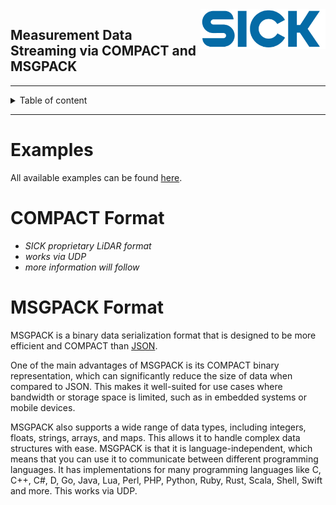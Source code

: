 <img align=right width="200" src="../docs/img/sick-logo.jpg"/> 

Measurement Data Streaming via COMPACT and MSGPACK
---

---------

<details>
  <summary>Table of content</summary>

- [Examples](#examples)
- [COMPACT Format](#compact-format)
- [MSGPACK Format](#msgpack-format)


</details>

---------

# Examples
All available examples can be found [here](examples/).

# COMPACT Format

- *SICK proprietary LiDAR format*
- *works via UDP*
- *more information will follow*

# MSGPACK Format

MSGPACK is a binary data serialization format that is designed to be more efficient and COMPACT than [JSON](https://www.json.org/json-en.html).

One of the main advantages of MSGPACK is its COMPACT binary representation, which can significantly reduce the size of data when compared to JSON. This makes it well-suited for use cases where bandwidth or storage space is limited, such as in embedded systems or mobile devices.

MSGPACK also supports a wide range of data types, including integers, floats, strings, arrays, and maps. This allows it to handle complex data structures with ease. MSGPACK is that it is language-independent, which means that you can use it to communicate between different programming languages. It has implementations for many programming languages like C, C++, C#, D, Go, Java, Lua, Perl, PHP, Python, Ruby, Rust, Scala, Shell, Swift and more. This works via UDP.



